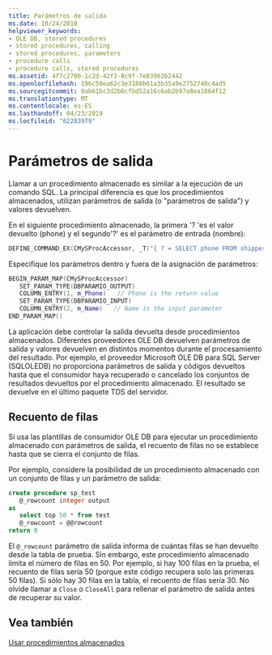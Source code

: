 ```yaml
---
title: Parámetros de salida
ms.date: 10/24/2018
helpviewer_keywords:
- OLE DB, stored procedures
- stored procedures, calling
- stored procedures, parameters
- procedure calls
- procedure calls, stored procedures
ms.assetid: 4f7c2700-1c2d-42f3-8c9f-7e83962b2442
ms.openlocfilehash: 196c50ea62c3e3188b61a3b35a9e2752740c4ad5
ms.sourcegitcommit: 0ab61bc3d2b6cfbd52a16c6ab2b97a8ea1864f12
ms.translationtype: MT
ms.contentlocale: es-ES
ms.lasthandoff: 04/23/2019
ms.locfileid: "62283979"
---
```

# <a name="output-parameters"></a>Parámetros de salida

Llamar a un procedimiento almacenado es similar a la ejecución de un comando SQL. La principal diferencia es que los procedimientos almacenados, utilizan parámetros de salida (o "parámetros de salida") y valores devuelven.

En el siguiente procedimiento almacenado, la primera '? 'es el valor devuelto (phone) y el segundo'?' es el parámetro de entrada (nombre):

```cpp
DEFINE_COMMAND_EX(CMySProcAccessor, _T("{ ? = SELECT phone FROM shippers WHERE name = ? }"))
```

Especifique los parámetros dentro y fuera de la asignación de parámetros:

```cpp
BEGIN_PARAM_MAP(CMySProcAccessor)
   SET_PARAM_TYPE(DBPARAMIO_OUTPUT)
   COLUMN_ENTRY(1, m_Phone)   // Phone is the return value
   SET_PARAM_TYPE(DBPARAMIO_INPUT)
   COLUMN_ENTRY(2, m_Name)   // Name is the input parameter
END_PARAM_MAP()
```

La aplicación debe controlar la salida devuelta desde procedimientos almacenados. Diferentes proveedores OLE DB devuelven parámetros de salida y valores devuelven en distintos momentos durante el procesamiento del resultado. Por ejemplo, el proveedor Microsoft OLE DB para SQL Server (SQLOLEDB) no proporciona parámetros de salida y códigos devueltos hasta que el consumidor haya recuperado o cancelado los conjuntos de resultados devueltos por el procedimiento almacenado. El resultado se devuelve en el último paquete TDS del servidor.

## <a name="row-count"></a>Recuento de filas

Si usa las plantillas de consumidor OLE DB para ejecutar un procedimiento almacenado con parámetros de salida, el recuento de filas no se establece hasta que se cierra el conjunto de filas.

Por ejemplo, considere la posibilidad de un procedimiento almacenado con un conjunto de filas y un parámetro de salida:

```sql
create procedure sp_test
   @_rowcount integer output
as
   select top 50 * from test
   @_rowcount = @@rowcount
return 0
```

El `@_rowcount` parámetro de salida informa de cuántas filas se han devuelto desde la tabla de prueba. Sin embargo, este procedimiento almacenado limita el número de filas en 50. Por ejemplo, si hay 100 filas en la prueba, el recuento de filas sería 50 (porque este código recupera solo las primeras 50 filas). Si sólo hay 30 filas en la tabla, el recuento de filas sería 30. No olvide llamar a `Close` o `CloseAll` para rellenar el parámetro de salida antes de recuperar su valor.

## <a name="see-also"></a>Vea también

[Usar procedimientos almacenados](../../data/oledb/using-stored-procedures.md)